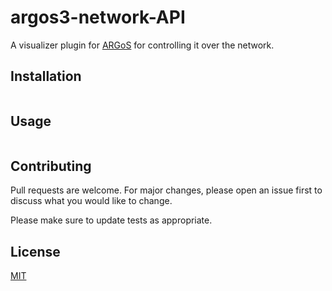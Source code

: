 # argos3-network-API
A visualizer plugin for [ARGoS](https://www.argos-sim.info/) for controlling it over the network.

## Installation


```bash
```

## Usage

```cpp
```

## Contributing
Pull requests are welcome. For major changes, please open an issue first to discuss what you would like to change.

Please make sure to update tests as appropriate.

## License
[MIT](https://choosealicense.com/licenses/mit/)